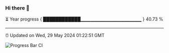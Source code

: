 ### Hi there 👋

⏳ Year progress { ████████████▁▁▁▁▁▁▁▁▁▁▁▁▁▁▁▁▁▁ } 40.73 %

---

⏰ Updated on Wed, 29 May 2024 01:22:51 GMT

![Progress Bar CI](https://github.com/ZhaoGui/ZhaoGui/workflows/Progress%20Bar%20CI/badge.svg)
